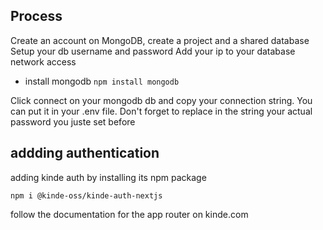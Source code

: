 ## Process

Create an account on MongoDB, create a project and a shared database
Setup your db username and password
Add your ip to your database network access

- install mongodb
  `npm install mongodb`

Click connect on your mongodb db and copy your connection string. You can put it in your .env file. Don't forget to replace <password> in the string your actual password you juste set before

## addding authentication

adding kinde auth by installing its npm package

`npm i @kinde-oss/kinde-auth-nextjs`

follow the documentation for the app router on kinde.com
